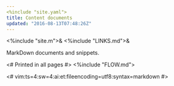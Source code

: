 ```yaml
---
<%include "site.yaml">
title: Content documents
updated: "2016-08-13T07:48:26Z"
---
```

<%include "site.m">&
<%include "LINKS.md">&

MarkDown documents and snippets.

<# Printed in all pages #>
<%include "FLOW.md">

<#
vim:ts=4:sw=4:ai:et:fileencoding=utf8:syntax=markdown
#>
